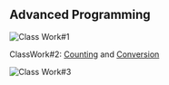 ## Advanced Programming 
<link rel="icon" sizes="192x192" href="images/JS.png">
<link rel="manifest" href="manifest.json">

![Class Work#1](https://github.com/osmanonurcan/jsprojects/cw#1.png/)

ClassWork#2: [Counting](https://osmanonurcan.github.io/jsprojects/Counting.html) and [Conversion](https://osmanonurcan.github.io/jsprojects/conversion.html)

![Class Work#3](https://github.com/osmanonurcan/jsprojects/cw#3.png/) 
    

